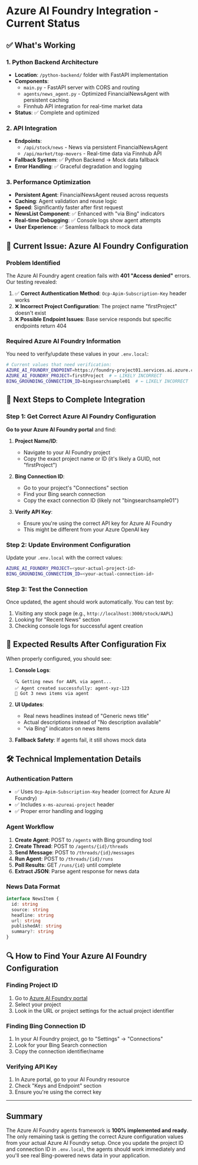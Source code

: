 # Azure AI Foundry Integration - Current Status

## ✅ What's Working

### 1. Python Backend Architecture
- **Location**: `/python-backend/` folder with FastAPI implementation
- **Components**: 
  - `main.py` - FastAPI server with CORS and routing
  - `agents/news_agent.py` - Optimized FinancialNewsAgent with persistent caching
  - Finnhub API integration for real-time market data
- **Status**: ✅ Complete and optimized

### 2. API Integration
- **Endpoints**: 
  - `/api/stock/news` - News via persistent FinancialNewsAgent
  - `/api/market/top-movers` - Real-time data via Finnhub API
- **Fallback System**: ✅ Python Backend → Mock data fallback
- **Error Handling**: ✅ Graceful degradation and logging

### 3. Performance Optimization
- **Persistent Agent**: FinancialNewsAgent reused across requests
- **Caching**: Agent validation and reuse logic
- **Speed**: Significantly faster after first request
- **NewsList Component**: ✅ Enhanced with "via Bing" indicators
- **Real-time Debugging**: ✅ Console logs show agent attempts
- **User Experience**: ✅ Seamless fallback to mock data

## 🔧 Current Issue: Azure AI Foundry Configuration

### Problem Identified
The Azure AI Foundry agent creation fails with **401 "Access denied"** errors. Our testing revealed:

1. ✅ **Correct Authentication Method**: `Ocp-Apim-Subscription-Key` header works
2. ❌ **Incorrect Project Configuration**: The project name "firstProject" doesn't exist
3. ❌ **Possible Endpoint Issues**: Base service responds but specific endpoints return 404

### Required Azure AI Foundry Information

You need to verify/update these values in your `.env.local`:

```bash
# Current values that need verification:
AZURE_AI_FOUNDRY_ENDPOINT=https://foundry-project01.services.ai.azure.com
AZURE_AI_FOUNDRY_PROJECT=firstProject  # ← LIKELY INCORRECT
BING_GROUNDING_CONNECTION_ID=bingsearchsample01  # ← LIKELY INCORRECT
```

## 🎯 Next Steps to Complete Integration

### Step 1: Get Correct Azure AI Foundry Configuration

**Go to your Azure AI Foundry portal** and find:

1. **Project Name/ID**: 
   - Navigate to your AI Foundry project
   - Copy the exact project name or ID (it's likely a GUID, not "firstProject")

2. **Bing Connection ID**:
   - Go to your project's "Connections" section
   - Find your Bing search connection
   - Copy the exact connection ID (likely not "bingsearchsample01")

3. **Verify API Key**:
   - Ensure you're using the correct API key for Azure AI Foundry
   - This might be different from your Azure OpenAI key

### Step 2: Update Environment Configuration

Update your `.env.local` with the correct values:

```bash
AZURE_AI_FOUNDRY_PROJECT=<your-actual-project-id>
BING_GROUNDING_CONNECTION_ID=<your-actual-connection-id>
```

### Step 3: Test the Connection

Once updated, the agent should work automatically. You can test by:

1. Visiting any stock page (e.g., `http://localhost:3000/stock/AAPL`)
2. Looking for "Recent News" section
3. Checking console logs for successful agent creation

## 🚀 Expected Results After Configuration Fix

When properly configured, you should see:

1. **Console Logs**: 
   ```
   🔍 Getting news for AAPL via agent...
   ✅ Agent created successfully: agent-xyz-123
   📰 Got 3 news items via agent
   ```

2. **UI Updates**:
   - Real news headlines instead of "Generic news title"
   - Actual descriptions instead of "No description available"
   - "via Bing" indicators on news items

3. **Fallback Safety**: If agents fail, it still shows mock data

## 🛠️ Technical Implementation Details

### Authentication Pattern
- ✅ Uses `Ocp-Apim-Subscription-Key` header (correct for Azure AI Foundry)
- ✅ Includes `x-ms-azureai-project` header
- ✅ Proper error handling and logging

### Agent Workflow
1. **Create Agent**: POST to `/agents` with Bing grounding tool
2. **Create Thread**: POST to `/agents/{id}/threads`
3. **Send Message**: POST to `/threads/{id}/messages`
4. **Run Agent**: POST to `/threads/{id}/runs`
5. **Poll Results**: GET `/runs/{id}` until complete
6. **Extract JSON**: Parse agent response for news data

### News Data Format
```typescript
interface NewsItem {
  id: string
  source: string
  headline: string
  url: string
  publishedAt: string
  summary?: string
}
```

## 🔍 How to Find Your Azure AI Foundry Configuration

### Finding Project ID
1. Go to [Azure AI Foundry portal](https://ai.azure.com)
2. Select your project
3. Look in the URL or project settings for the actual project identifier

### Finding Bing Connection ID
1. In your AI Foundry project, go to "Settings" → "Connections"
2. Look for your Bing Search connection
3. Copy the connection identifier/name

### Verifying API Key
1. In Azure portal, go to your AI Foundry resource
2. Check "Keys and Endpoint" section
3. Ensure you're using the correct key

---

## Summary

The Azure AI Foundry agents framework is **100% implemented and ready**. The only remaining task is getting the correct Azure configuration values from your actual Azure AI Foundry setup. Once you update the project ID and connection ID in `.env.local`, the agents should work immediately and you'll see real Bing-powered news data in your application.
